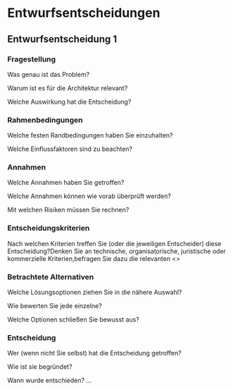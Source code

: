 # Entwurfsentscheidungen

## Entwurfsentscheidung 1

### Fragestellung
Was genau ist das Problem?

Warum ist es für die Architektur relevant?

Welche Auswirkung hat die Entscheidung?
### Rahmenbedingungen
Welche festen Randbedingungen haben Sie einzuhalten?

Welche Einflussfaktoren sind zu beachten?
### Annahmen

Welche Annahmen haben Sie getroffen?

Welche Annahmen können wie vorab überprüft werden?

Mit welchen Risiken müssen Sie rechnen?
### Entscheidungskriterien

Nach welchen Kriterien treffen Sie (oder die jeweiligen Entscheider) diese Entscheidung?Denken Sie an technische, organisatorische, juristische oder kommerzielle Kriterien,befragen Sie dazu die relevanten <<Stakeholder>>
### Betrachtete Alternativen

Welche Lösungsoptionen ziehen Sie in die nähere Auswahl?

Wie bewerten Sie jede einzelne?

Welche Optionen schließen Sie bewusst aus?
### Entscheidung

Wer (wenn nicht Sie selbst) hat die Entscheidung getroffen?

Wie ist sie begründet?

Wann wurde entschieden?
...
